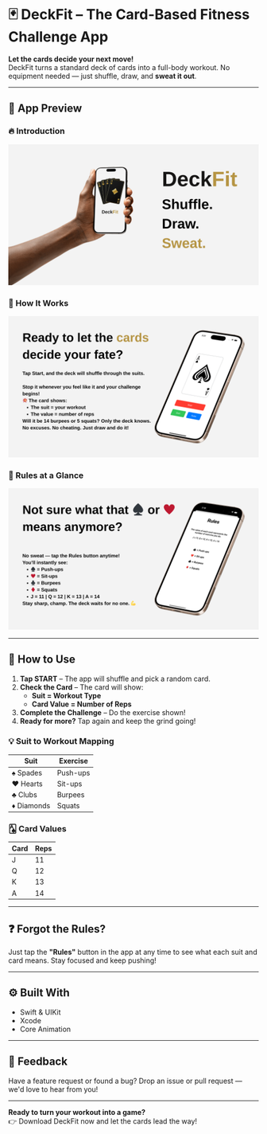 # 🃏 DeckFit – The Card-Based Fitness Challenge App

**Let the cards decide your next move!**  
DeckFit turns a standard deck of cards into a full-body workout. No equipment needed — just shuffle, draw, and **sweat it out**.

---

## 📱 App Preview

### 🔥 Introduction
<img src="DeckFit_app_screenshot/1.png" alt="DeckFit Intro"/>

### 💪 How It Works
<img src="DeckFit_app_screenshot/2.png" alt="DeckFit How It Works"/>

### 📜 Rules at a Glance
<img src="DeckFit_app_screenshot/3.png" alt="DeckFit Rules"/>

---

## 🚀 How to Use

1. **Tap START** – The app will shuffle and pick a random card.
2. **Check the Card** – The card will show:
   - **Suit = Workout Type**
   - **Card Value = Number of Reps**
3. **Complete the Challenge** – Do the exercise shown!
4. **Ready for more?** Tap again and keep the grind going!

### 💡 Suit to Workout Mapping
| Suit   | Exercise |
|--------|----------|
| ♠️ Spades   | Push-ups |
| ♥️ Hearts   | Sit-ups  |
| ♣️ Clubs    | Burpees  |
| ♦️ Diamonds | Squats   |

### 🂡 Card Values
| Card | Reps |
|------|------|
| J    | 11   |
| Q    | 12   |
| K    | 13   |
| A    | 14   |

---

## ❓ Forgot the Rules?

Just tap the **"Rules"** button in the app at any time to see what each suit and card means. Stay focused and keep pushing!

---

## ⚙️ Built With

- Swift & UIKit
- Xcode
- Core Animation

---

## 💬 Feedback

Have a feature request or found a bug? Drop an issue or pull request — we'd love to hear from you!

---

**Ready to turn your workout into a game?**  
👉 Download DeckFit now and let the cards lead the way!
